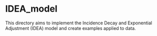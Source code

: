 # IDEA_model
This directory aims to implement the Incidence Decay and Exponential Adjustment (IDEA) model and create examples applied to data.
